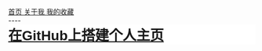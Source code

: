 <html>

<head>
<meta http-equiv="Content-Language" content="zh-cn">
<meta http-equiv="Content-Type" content="text/html; charset=gb2312">
<title>我的收藏</title>
		<nav>
			<a href="../index.html">首页 </a>
			<a href="../index.html">关于我 </a>
			<a href="/MyFavorites/MyFavoritesIndex.html">我的收藏 </a>
		</nav>
----
</head>

<body>

<h1 class="title-article" id="articleContentId" style="box-sizing: border-box; outline: 0px; font-weight: 600; font-family: 'PingFang SC', 'Microsoft YaHei', SimHei, Arial, SimSun; font-size: 28px; overflow-wrap: break-word; color: #00FF00; word-break: break-all; font-style: normal; font-variant-ligatures: common-ligatures; font-variant-caps: normal; letter-spacing: normal; orphans: 2; text-align: start; text-indent: 0px; text-transform: none; white-space: normal; widows: 2; word-spacing: 0px; -webkit-text-stroke-width: 0px; text-decoration-style: initial; text-decoration-color: initial; margin: 0px; padding: 0px; background-color: rgb(255, 255, 255)">
<a href="/GitHub_shang_da_jian_ge_ren_zhu_ye/content.md">在GitHub上搭建个人主页</a></h1>

</body>

</html>
